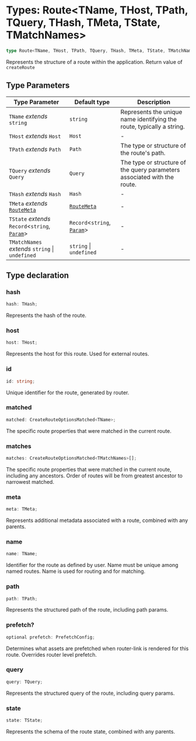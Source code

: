 # Types: Route\<TName, THost, TPath, TQuery, THash, TMeta, TState, TMatchNames\>

```ts
type Route<TName, THost, TPath, TQuery, THash, TMeta, TState, TMatchNames> = object;
```

Represents the structure of a route within the application. Return value of `createRoute`

## Type Parameters

| Type Parameter | Default type | Description |
| ------ | ------ | ------ |
| `TName` *extends* `string` | `string` | Represents the unique name identifying the route, typically a string. |
| `THost` *extends* `Host` | `Host` | - |
| `TPath` *extends* `Path` | `Path` | The type or structure of the route's path. |
| `TQuery` *extends* `Query` | `Query` | The type or structure of the query parameters associated with the route. |
| `THash` *extends* `Hash` | `Hash` | - |
| `TMeta` *extends* [`RouteMeta`](RouteMeta.md) | [`RouteMeta`](RouteMeta.md) | - |
| `TState` *extends* `Record`\<`string`, [`Param`](Param.md)\> | `Record`\<`string`, [`Param`](Param.md)\> | - |
| `TMatchNames` *extends* `string` \| `undefined` | `string` \| `undefined` | - |

## Type declaration

### hash

```ts
hash: THash;
```

Represents the hash of the route.

### host

```ts
host: THost;
```

Represents the host for this route. Used for external routes.

### id

```ts
id: string;
```

Unique identifier for the route, generated by router.

### matched

```ts
matched: CreateRouteOptionsMatched<TName>;
```

The specific route properties that were matched in the current route.

### matches

```ts
matches: CreateRouteOptionsMatched<TMatchNames>[];
```

The specific route properties that were matched in the current route, including any ancestors.
Order of routes will be from greatest ancestor to narrowest matched.

### meta

```ts
meta: TMeta;
```

Represents additional metadata associated with a route, combined with any parents.

### name

```ts
name: TName;
```

Identifier for the route as defined by user. Name must be unique among named routes. Name is used for routing and for matching.

### path

```ts
path: TPath;
```

Represents the structured path of the route, including path params.

### prefetch?

```ts
optional prefetch: PrefetchConfig;
```

Determines what assets are prefetched when router-link is rendered for this route. Overrides router level prefetch.

### query

```ts
query: TQuery;
```

Represents the structured query of the route, including query params.

### state

```ts
state: TState;
```

Represents the schema of the route state, combined with any parents.
